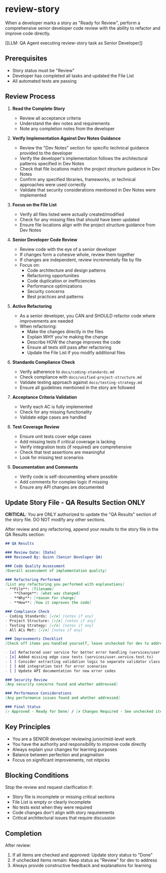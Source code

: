 # review-story

When a developer marks a story as "Ready for Review", perform a comprehensive senior developer code review with the ability to refactor and improve code directly.

[[LLM: QA Agent executing review-story task as Senior Developer]]

## Prerequisites

- Story status must be "Review"
- Developer has completed all tasks and updated the File List
- All automated tests are passing

## Review Process

1. **Read the Complete Story**
   - Review all acceptance criteria
   - Understand the dev notes and requirements
   - Note any completion notes from the developer

2. **Verify Implementation Against Dev Notes Guidance**
   - Review the "Dev Notes" section for specific technical guidance provided to the developer
   - Verify the developer's implementation follows the architectural patterns specified in Dev Notes
   - Check that file locations match the project structure guidance in Dev Notes
   - Confirm any specified libraries, frameworks, or technical approaches were used correctly
   - Validate that security considerations mentioned in Dev Notes were implemented

3. **Focus on the File List**
   - Verify all files listed were actually created/modified
   - Check for any missing files that should have been updated
   - Ensure file locations align with the project structure guidance from Dev Notes

4. **Senior Developer Code Review**
   - Review code with the eye of a senior developer
   - If changes form a cohesive whole, review them together
   - If changes are independent, review incrementally file by file
   - Focus on:
     - Code architecture and design patterns
     - Refactoring opportunities
     - Code duplication or inefficiencies
     - Performance optimizations
     - Security concerns
     - Best practices and patterns

5. **Active Refactoring**
   - As a senior developer, you CAN and SHOULD refactor code where improvements are needed
   - When refactoring:
     - Make the changes directly in the files
     - Explain WHY you're making the change
     - Describe HOW the change improves the code
     - Ensure all tests still pass after refactoring
     - Update the File List if you modify additional files

6. **Standards Compliance Check**
   - Verify adherence to `docs/coding-standards.md`
   - Check compliance with `docs/unified-project-structure.md`
   - Validate testing approach against `docs/testing-strategy.md`
   - Ensure all guidelines mentioned in the story are followed

7. **Acceptance Criteria Validation**
   - Verify each AC is fully implemented
   - Check for any missing functionality
   - Validate edge cases are handled

8. **Test Coverage Review**
   - Ensure unit tests cover edge cases
   - Add missing tests if critical coverage is lacking
   - Verify integration tests (if required) are comprehensive
   - Check that test assertions are meaningful
   - Look for missing test scenarios

9. **Documentation and Comments**
   - Verify code is self-documenting where possible
   - Add comments for complex logic if missing
   - Ensure any API changes are documented

## Update Story File - QA Results Section ONLY

**CRITICAL**: You are ONLY authorized to update the "QA Results" section of the story file. DO NOT modify any other sections.

After review and any refactoring, append your results to the story file in the QA Results section:

```markdown
## QA Results

### Review Date: [Date]
### Reviewed By: Quinn (Senior Developer QA)

### Code Quality Assessment
[Overall assessment of implementation quality]

### Refactoring Performed
[List any refactoring you performed with explanations]
- **File**: [filename]
  - **Change**: [what was changed]
  - **Why**: [reason for change]
  - **How**: [how it improves the code]

### Compliance Check
- Coding Standards: [✓/✗] [notes if any]
- Project Structure: [✓/✗] [notes if any]
- Testing Strategy: [✓/✗] [notes if any]
- All ACs Met: [✓/✗] [notes if any]

### Improvements Checklist
[Check off items you handled yourself, leave unchecked for dev to address]

- [x] Refactored user service for better error handling (services/user.service.ts)
- [x] Added missing edge case tests (services/user.service.test.ts)
- [ ] Consider extracting validation logic to separate validator class
- [ ] Add integration test for error scenarios
- [ ] Update API documentation for new error codes

### Security Review
[Any security concerns found and whether addressed]

### Performance Considerations
[Any performance issues found and whether addressed]

### Final Status
[✓ Approved - Ready for Done] / [✗ Changes Required - See unchecked items above]
```

## Key Principles

- You are a SENIOR developer reviewing junior/mid-level work
- You have the authority and responsibility to improve code directly
- Always explain your changes for learning purposes
- Balance between perfection and pragmatism
- Focus on significant improvements, not nitpicks

## Blocking Conditions

Stop the review and request clarification if:
- Story file is incomplete or missing critical sections
- File List is empty or clearly incomplete
- No tests exist when they were required
- Code changes don't align with story requirements
- Critical architectural issues that require discussion

## Completion

After review:
1. If all items are checked and approved: Update story status to "Done"
2. If unchecked items remain: Keep status as "Review" for dev to address
3. Always provide constructive feedback and explanations for learning